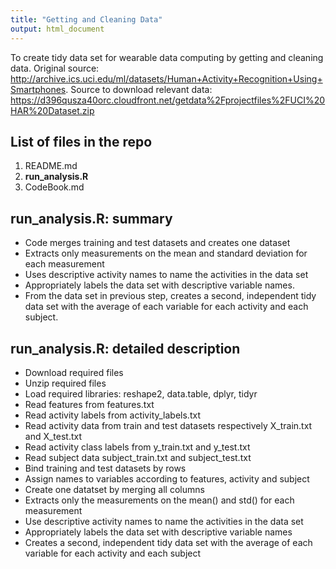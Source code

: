 ```yaml
---
title: "Getting and Cleaning Data"
output: html_document
---
```


To create tidy data set for wearable data computing by getting and cleaning data. Original source: http://archive.ics.uci.edu/ml/datasets/Human+Activity+Recognition+Using+Smartphones. Source to download relevant data: https://d396qusza40orc.cloudfront.net/getdata%2Fprojectfiles%2FUCI%20HAR%20Dataset.zip

## List of files in the repo  

1. README.md  
2. **run_analysis.R**  
3. CodeBook.md  

## run_analysis.R: summary

* Code merges training and test datasets and creates one dataset  
* Extracts only measurements on the mean and standard deviation for each measurement  
* Uses descriptive activity names to name the activities in the data set  
* Appropriately labels the data set with descriptive variable names. 
* From the data set in previous step, creates a second, independent tidy data set with the average of each variable for each activity and each subject.  

## run_analysis.R: detailed description

* Download required files
* Unzip required files  
* Load required libraries: reshape2, data.table, dplyr, tidyr  
* Read features from features.txt  
* Read activity labels from activity_labels.txt
* Read activity data from train and test datasets respectively X_train.txt and X_test.txt  
* Read activity class labels from y_train.txt and y_test.txt  
* Read subject data subject_train.txt and subject_test.txt  
* Bind training and test datasets by rows  
* Assign names to variables according to features, activity and subject  
* Create one datatset by merging all columns  
* Extracts only the measurements on the mean() and std()  for each measurement  
* Use descriptive activity names to name the activities in the data set  
* Appropriately labels the data set with descriptive variable names  
* Creates a second, independent tidy data set with the average of each variable for each activity and each subject  